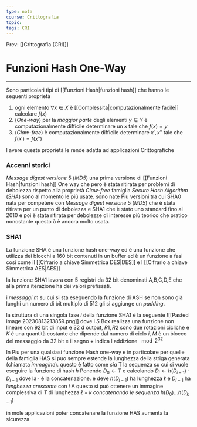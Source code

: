 ```yaml
---
type: nota
course: Crittografia
topic: 
tags: CRI
---
```


Prev: [[Crittografia (CRI)]]

# Funzioni Hash One-Way
---
Sono particolari tipi di [[Funzioni Hash|funzioni hash]] che hanno le seguenti proprietà
1. ogni elemento $\forall  x \in X$ è [[Complessita|computazionalmente facile]] calcolare $f(x)$
2. (_One-way_) per la _maggior parte_ degli elementi $y \in Y$ è computazionalmente difficile determinare un $x$  tale che $f(x)=y$ 
3. (_Claw-free_) è computazionalmente difficile determinare $x',x''$ tale che $f(x')=f(x'')$

l avere queste proprietà le rende adatta ad applicazioni Crittografiche



### Accenni storici 
_Message digest versione_ 5 (_MD5_) una prima versione di [[Funzioni Hash|funzioni hash]] One way che pero è stata ritirata per problemi di debolezza rispetto alla proprietà _Claw-free_
famiglia _Secure Hash Algorithm_ (_SHA_) sono al momento le più usate. sono nate Piu versioni tra cui SHA0 nata per competere con _Message digest versione_ 5 (_MD5_) che è stata ritirata per un punto di debolezza e SHA1 che è stato uno standard fino al 2010 e poi è stata ritirata per debolezze di interesse più teorico che pratico nonostante questo ù è ancora molto usata.


### SHA1
La funzione SHA è una funzione hash one-way ed è una funzione che utilizza dei blocchi a 160 bit contenuti in un  buffer ed è un funzione a fasi cosi come il [[Cifrario a chiave Simmetrica DES|DES]] e l [[Cifrario a chiave Simmetrica AES|AES]] 

 la funzione SHA1 lavora con 5 registri da 32 bit denominati A,B,C,D,E che alla prima iterazione ha dei valori prefissati.

i _messaggi_ $m$ su cui si sta eseguendo la funzione di ASH se non sono già lunghi un numero di bit multiplo di 512 gli si aggiunge un _padding_.

la struttura di una singola fase $i$ della funzione SHA1 è la seguente
	![[Pasted image 20230813213859.png]]
	dove l $S$ Box realizza una funzione non lineare con $92$ bit di  input  e $32$ d output, $R1,R2$ sono due rotazioni cicliche e $K$ è una quantità costante che dipende dal numero di ciclo $i$, $M$ è un blocco del messaggio da $32$ bit e il segno $+$ indica l addizione $\mod 2^{32}$ 

In Piu per una qualsiasi funzione Hash one-way e in particolare per quelle della famiglia HAS si puo sempre estende la lunghezza della striga generata (chiamata _immagine_). questo è fatto come
_sia_ T la sequenza su cui si vuole eseguire la funzione di hash $h$
Ponendo $D_{0} \leftarrow T$ e calcolando $D_{i}\leftarrow h(D_{i-1})\cdot D_{i-1}$ dove la $\cdot$ è la concatenazione. e deve $h(D_{i-1})$ ha lunghezza $\ell$ e $D_{i-1}$ ha _lunghezza crescente_ con $i$ 
A questo si può ottenere un immagine complessiva di $T$ di lunghezza $\ell \times k$ _concatenando le sequenza_ $h(D_{0})\dots h(D_{k-1})$

in mole applicazioni poter concatenare la funzione HAS aumenta la sicurezza.
